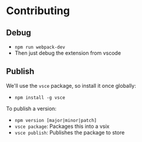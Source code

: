 # Contributing

## Debug

- `npm run webpack-dev`
- Then just debug the extension from vscode

## Publish

We'll use the `vsce` package, so install it once globally:
- `npm install -g vsce`

To publish a version:
- `npm version [major|minor|patch]`
- `vsce package`: Packages this into a vsix
- `vsce publish`: Publishes the package to store
